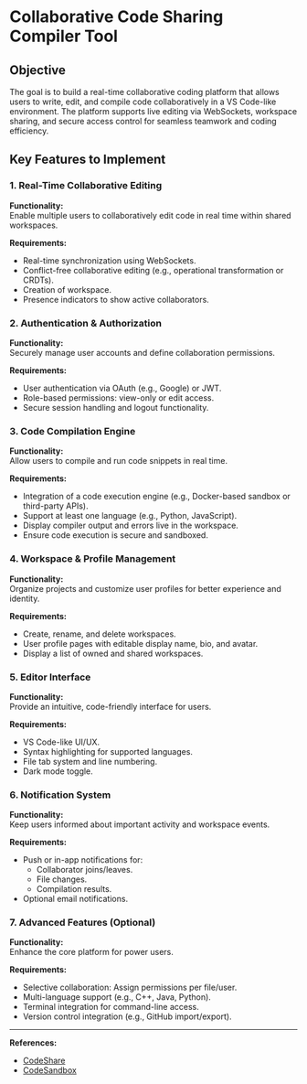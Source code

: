 # Collaborative Code Sharing Compiler Tool

## Objective

The goal is to build a real-time collaborative coding platform that allows users to write, edit, and compile code collaboratively in a VS Code-like environment. The platform supports live editing via WebSockets, workspace sharing, and secure access control for seamless teamwork and coding efficiency.

## Key Features to Implement

### 1. Real-Time Collaborative Editing

**Functionality:**  
Enable multiple users to collaboratively edit code in real time within shared workspaces.

**Requirements:**
- Real-time synchronization using WebSockets.
- Conflict-free collaborative editing (e.g., operational transformation or CRDTs).
- Creation of workspace.
- Presence indicators to show active collaborators.

### 2. Authentication & Authorization

**Functionality:**  
Securely manage user accounts and define collaboration permissions.

**Requirements:**
- User authentication via OAuth (e.g., Google) or JWT.
- Role-based permissions: view-only or edit access.
- Secure session handling and logout functionality.

### 3. Code Compilation Engine

**Functionality:**  
Allow users to compile and run code snippets in real time.

**Requirements:**
- Integration of a code execution engine (e.g., Docker-based sandbox or third-party APIs).
- Support at least one language (e.g., Python, JavaScript).
- Display compiler output and errors live in the workspace.
- Ensure code execution is secure and sandboxed.

### 4. Workspace & Profile Management

**Functionality:**  
Organize projects and customize user profiles for better experience and identity.

**Requirements:**
- Create, rename, and delete workspaces.
- User profile pages with editable display name, bio, and avatar.
- Display a list of owned and shared workspaces.

### 5. Editor Interface

**Functionality:**  
Provide an intuitive, code-friendly interface for users.

**Requirements:**
- VS Code-like UI/UX.
- Syntax highlighting for supported languages.
- File tab system and line numbering.
- Dark mode toggle.

### 6. Notification System

**Functionality:**  
Keep users informed about important activity and workspace events.

**Requirements:**
- Push or in-app notifications for:
  - Collaborator joins/leaves.
  - File changes.
  - Compilation results.
- Optional email notifications.

### 7. Advanced Features (Optional)

**Functionality:**  
Enhance the core platform for power users.

**Requirements:**
- Selective collaboration: Assign permissions per file/user.
- Multi-language support (e.g., C++, Java, Python).
- Terminal integration for command-line access.
- Version control integration (e.g., GitHub import/export).

---

**References:**
- [CodeShare](https://codeshare.io)
- [CodeSandbox](https://codesandbox.io)
